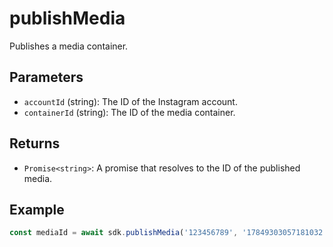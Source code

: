 # publishMedia

Publishes a media container.

## Parameters

- `accountId` (string): The ID of the Instagram account.
- `containerId` (string): The ID of the media container.

## Returns

- `Promise<string>`: A promise that resolves to the ID of the published media.

## Example

```typescript
const mediaId = await sdk.publishMedia('123456789', '17849303057181032');
```